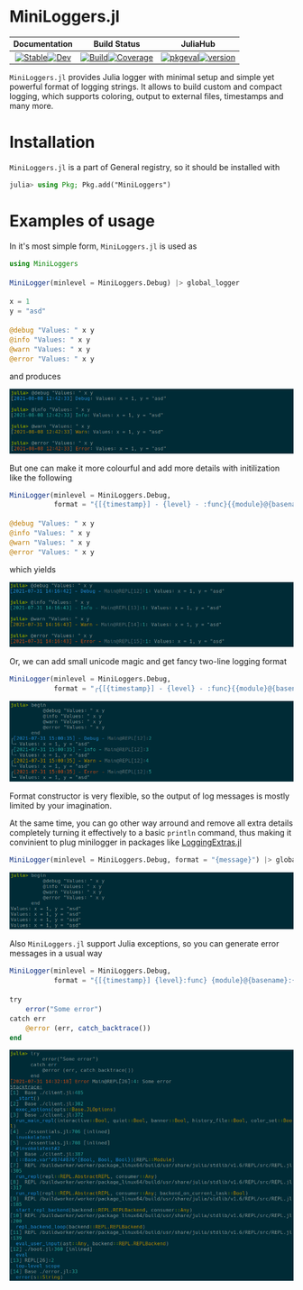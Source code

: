 # MiniLoggers.jl

|                                                                                                    **Documentation**                                                                                                    |                                                                                                                              **Build Status**                                                                                                                              |                                                                                                              **JuliaHub**                                                                                                              |
|:-----------------------------------------------------------------------------------------------------------------------------------------------------------------------------------------------------------------------:|:--------------------------------------------------------------------------------------------------------------------------------------------------------------------------------------------------------------------------------------------------------------------------:|:--------------------------------------------------------------------------------------------------------------------------------------------------------------------------------------------------------------------------------------:|
| [![Stable](https://img.shields.io/badge/docs-stable-blue.svg)](https://JuliaLogging.github.io/MiniLoggers.jl/stable)[![Dev](https://img.shields.io/badge/docs-dev-blue.svg)](https://JuliaLogging.github.io/MiniLoggers.jl/dev) | [![Build](https://github.com/JuliaLogging/MiniLoggers.jl/workflows/CI/badge.svg)](https://github.com/JuliaLogging/MiniLoggers.jl/actions)[![Coverage](https://codecov.io/gh/JuliaLogging/MiniLoggers.jl/branch/master/graph/badge.svg)](https://codecov.io/gh/JuliaLogging/MiniLoggers.jl) | [![pkgeval](https://juliahub.com/docs/MiniLoggers/pkgeval.svg)](https://juliahub.com/ui/Packages/MiniLoggers/5ppWi)[![version](https://juliahub.com/docs/MiniLoggers/version.svg)](https://juliahub.com/ui/Packages/MiniLoggers/5ppWi) |

`MiniLoggers.jl` provides Julia logger with minimal setup and simple yet powerful format of logging strings. It allows to build custom and compact logging, which supports coloring, output to external files, timestamps and many more.

# Installation

`MiniLoggers.jl` is a part of General registry, so it should be installed with

```julia
julia> using Pkg; Pkg.add("MiniLoggers")
```

# Examples of usage

In it's most simple form, `MiniLoggers.jl` is used as
```julia
using MiniLoggers

MiniLogger(minlevel = MiniLoggers.Debug) |> global_logger

x = 1
y = "asd"

@debug "Values: " x y
@info "Values: " x y
@warn "Values: " x y
@error "Values: " x y
```

and produces 

![default_fmt](images/default_fmt2.png)

But one can make it more colourful and add more details with initilization like the following

```julia
MiniLogger(minlevel = MiniLoggers.Debug, 
           format = "{[{timestamp}] - {level} - :func}{{module}@{basename}:{line:cyan}:light_green}: {message}") |> global_logger

@debug "Values: " x y
@info "Values: " x y
@warn "Values: " x y
@error "Values: " x y
```

which yields

![colour1_fmt](images/colour1_fmt.png)

Or, we can add small unicode magic and get fancy two-line logging format

```julia
MiniLogger(minlevel = MiniLoggers.Debug, 
           format = "╭{[{timestamp}] - {level} - :func}{{module}@{basename}:{line:cyan}:light_green}\n╰→ {message}") |> global_logger
```

![colour3_fmt](images/colour3_fmt.png)

Format constructor is very flexible, so the output of log messages is mostly limited by your imagination.

At the same time, you can go other way arround and remove all extra details completely turning it effectively to a basic `println` command, thus making it convinient to plug minilogger in packages like [LoggingExtras.jl](https://github.com/JuliaLogging/LoggingExtras.jl)

```julia
MiniLogger(minlevel = MiniLoggers.Debug, format = "{message}") |> global_logger
```

![minimal_fmt](images/minimal_fmt.png)

Also `MiniLoggers.jl` support Julia exceptions, so you can generate error messages in a usual way

```julia
MiniLogger(minlevel = MiniLoggers.Debug, 
           format = "{[{timestamp}] {level}:func} {module}@{basename}:{line:cyan}: {message}") |> global_logger

try
    error("Some error")
catch err
    @error (err, catch_backtrace())
end
```

![error_fmt](images/error_fmt.png)
